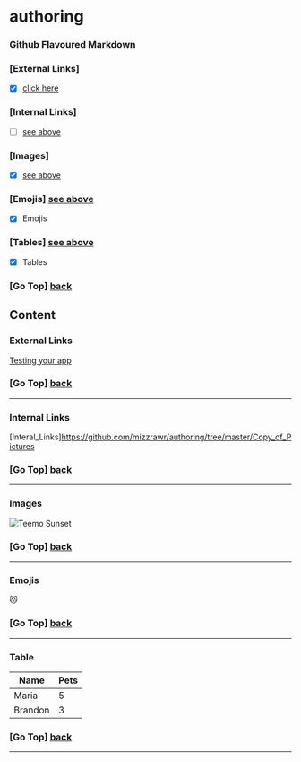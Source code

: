 # authoring

### Github Flavoured Markdown


### [External Links]
- [X] [click here](#external-links)


### [Internal Links]
- [ ] [see above](#internal-links)



### [Images] 
- [X] [see above](#images)


### [Emojis] [see above](#emojis)
- [X] Emojis


### [Tables] [see above](#table) 
- [X] Tables 



### [Go Top] [back](#authoring)


## Content

### External Links
[Testing your app](https://docs.github.com/en/developers/github-marketplace/testing-your-app)

### [Go Top] [back](#authoring)
----------------------------------------------------------------------------------------
### Internal Links 
[Interal_Links]https://github.com/mizzrawr/authoring/tree/master/Copy_of_Pictures

### [Go Top] [back](#authoring)
--------------------------------------------------------------------------------------------

### Images 
![Teemo Sunset](https://images4.alphacoders.com/600/600528.png)

### [Go Top] [back](#authoring)
----------------------------------------------------------------------------------------

### Emojis 
:cat: 

### [Go Top] [back](#authoring)

----------------------------------------------------------------------------------------
### Table 


|  Name         |     Pets      |
| ------------- | ------------- |
| Maria         |      5        |
| Brandon       |      3        |


### [Go Top] [back](#authoring)
----------------------------------------------------------------------------------------

